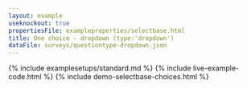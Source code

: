 ```yaml
---
layout: example
useknockout: true
propertiesFile: exampleproperties/selectbase.html
title: One choice - dropdown (type:'dropdown')
dataFile: surveys/questiontype-dropdown.json
---
```


{% include examplesetups/standard.md %}
{% include live-example-code.html %}
{% include demo-selectbase-choices.html %}